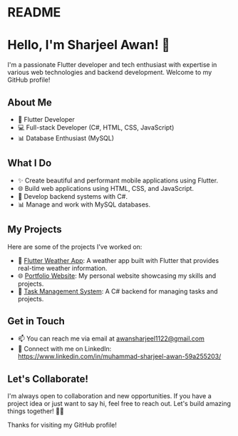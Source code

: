 # README
# Hello, I'm Sharjeel Awan! 👋

I'm a passionate Flutter developer and tech enthusiast with expertise in various web technologies and backend development. Welcome to my GitHub profile!

## About Me

- 💼 Flutter Developer
- 💻 Full-stack Developer (C#, HTML, CSS, JavaScript)
- 📊 Database Enthusiast (MySQL)

## What I Do

- ✨ Create beautiful and performant mobile applications using Flutter.
- 🌐 Build web applications using HTML, CSS, and JavaScript.
- 🚀 Develop backend systems with C#.
- 📊 Manage and work with MySQL databases.

## My Projects

Here are some of the projects I've worked on:

- 📱 [Flutter Weather App](link-to-your-repo): A weather app built with Flutter that provides real-time weather information.
- 🌐 [Portfolio Website](link-to-your-repo): My personal website showcasing my skills and projects.
- 💼 [Task Management System](link-to-your-repo): A C# backend for managing tasks and projects.

## Get in Touch

- 📫 You can reach me via email at awansharjeel1122@gmail.com
- 💬 Connect with me on LinkedIn: https://www.linkedin.com/in/muhammad-sharjeel-awan-59a255203/

## Let's Collaborate!

I'm always open to collaboration and new opportunities. If you have a project idea or just want to say hi, feel free to reach out. Let's build amazing things together! 👨‍💻

Thanks for visiting my GitHub profile!
